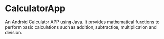 # CalculatorApp
An Android Calculator APP using Java.
It provides mathematical functions to perform basic calculations such as addition, subtraction, multiplication and division.
